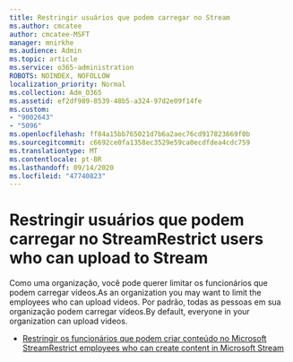 ```yaml
---
title: Restringir usuários que podem carregar no Stream
ms.author: cmcatee
author: cmcatee-MSFT
manager: mnirkhe
ms.audience: Admin
ms.topic: article
ms.service: o365-administration
ROBOTS: NOINDEX, NOFOLLOW
localization_priority: Normal
ms.collection: Adm_O365
ms.assetid: ef2df989-8539-48b5-a324-97d2e09f14fe
ms.custom:
- "9002643"
- "5096"
ms.openlocfilehash: ff84a15bb765021d7b6a2aec76cd917823669f0b
ms.sourcegitcommit: c6692ce0fa1358ec3529e59ca0ecdfdea4cdc759
ms.translationtype: MT
ms.contentlocale: pt-BR
ms.lasthandoff: 09/14/2020
ms.locfileid: "47740823"
---
```

# <a name="restrict-users-who-can-upload-to-stream"></a><span data-ttu-id="06f76-102">Restringir usuários que podem carregar no Stream</span><span class="sxs-lookup"><span data-stu-id="06f76-102">Restrict users who can upload to Stream</span></span>

<span data-ttu-id="06f76-103">Como uma organização, você pode querer limitar os funcionários que podem carregar vídeos.</span><span class="sxs-lookup"><span data-stu-id="06f76-103">As an organization you may want to limit the employees who can upload videos.</span></span> <span data-ttu-id="06f76-104">Por padrão, todas as pessoas em sua organização podem carregar vídeos.</span><span class="sxs-lookup"><span data-stu-id="06f76-104">By default, everyone in your organization can upload videos.</span></span>

- [<span data-ttu-id="06f76-105">Restringir os funcionários que podem criar conteúdo no Microsoft Stream</span><span class="sxs-lookup"><span data-stu-id="06f76-105">Restrict employees who can create content in Microsoft Stream</span></span>](https://docs.microsoft.com/stream/restrict-uploaders)
